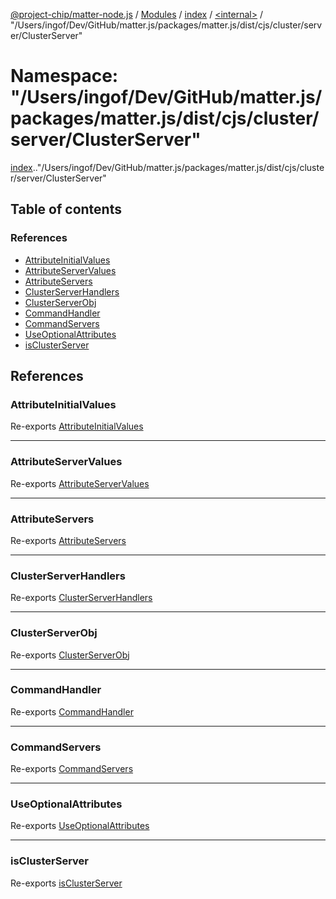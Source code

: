 [@project-chip/matter-node.js](../README.md) / [Modules](../modules.md) / [index](index.md) / [<internal\>](index._internal_.md) / "/Users/ingof/Dev/GitHub/matter.js/packages/matter.js/dist/cjs/cluster/server/ClusterServer"

# Namespace: "/Users/ingof/Dev/GitHub/matter.js/packages/matter.js/dist/cjs/cluster/server/ClusterServer"

[index](index.md).[<internal>](index._internal_.md)."/Users/ingof/Dev/GitHub/matter.js/packages/matter.js/dist/cjs/cluster/server/ClusterServer"

## Table of contents

### References

- [AttributeInitialValues](index._internal_.__Users_ingof_Dev_GitHub_matter_js_packages_matter_js_dist_cjs_cluster_server_ClusterServer_.md#attributeinitialvalues)
- [AttributeServerValues](index._internal_.__Users_ingof_Dev_GitHub_matter_js_packages_matter_js_dist_cjs_cluster_server_ClusterServer_.md#attributeservervalues)
- [AttributeServers](index._internal_.__Users_ingof_Dev_GitHub_matter_js_packages_matter_js_dist_cjs_cluster_server_ClusterServer_.md#attributeservers)
- [ClusterServerHandlers](index._internal_.__Users_ingof_Dev_GitHub_matter_js_packages_matter_js_dist_cjs_cluster_server_ClusterServer_.md#clusterserverhandlers)
- [ClusterServerObj](index._internal_.__Users_ingof_Dev_GitHub_matter_js_packages_matter_js_dist_cjs_cluster_server_ClusterServer_.md#clusterserverobj)
- [CommandHandler](index._internal_.__Users_ingof_Dev_GitHub_matter_js_packages_matter_js_dist_cjs_cluster_server_ClusterServer_.md#commandhandler)
- [CommandServers](index._internal_.__Users_ingof_Dev_GitHub_matter_js_packages_matter_js_dist_cjs_cluster_server_ClusterServer_.md#commandservers)
- [UseOptionalAttributes](index._internal_.__Users_ingof_Dev_GitHub_matter_js_packages_matter_js_dist_cjs_cluster_server_ClusterServer_.md#useoptionalattributes)
- [isClusterServer](index._internal_.__Users_ingof_Dev_GitHub_matter_js_packages_matter_js_dist_cjs_cluster_server_ClusterServer_.md#isclusterserver)

## References

### AttributeInitialValues

Re-exports [AttributeInitialValues](exports_cluster.md#attributeinitialvalues)

___

### AttributeServerValues

Re-exports [AttributeServerValues](exports_cluster.md#attributeservervalues)

___

### AttributeServers

Re-exports [AttributeServers](exports_cluster.md#attributeservers)

___

### ClusterServerHandlers

Re-exports [ClusterServerHandlers](exports_cluster.md#clusterserverhandlers)

___

### ClusterServerObj

Re-exports [ClusterServerObj](exports_cluster.md#clusterserverobj)

___

### CommandHandler

Re-exports [CommandHandler](exports_cluster.md#commandhandler)

___

### CommandServers

Re-exports [CommandServers](exports_cluster.md#commandservers)

___

### UseOptionalAttributes

Re-exports [UseOptionalAttributes](exports_cluster.md#useoptionalattributes)

___

### isClusterServer

Re-exports [isClusterServer](exports_cluster.md#isclusterserver)

